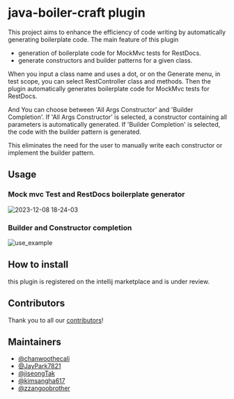 # java-boiler-craft plugin
This project aims to enhance the efficiency of code writing by automatically generating boilerplate code.
The main feature of this plugin

<ul>
    <li>generation of boilerplate code for MockMvc tests for RestDocs.</li>
    <li>generate constructors and builder patterns for a given class.</li>
</ul>

When you input a class name and uses a dot,
or on the Generate menu, in test scope,
you can select RestController class and methods.
Then the plugin automatically generates boilerplate code for MockMvc tests for RestDocs.

And You can choose between 'All Args Constructor' and 'Builder Completion'.
If 'All Args Constructor' is selected, a constructor containing all parameters is automatically generated.
If 'Builder Completion' is selected, the code with the builder pattern is generated.

This eliminates the need for the user to manually write each constructor or implement the builder pattern.

## Usage
### Mock mvc Test and RestDocs boilerplate generator
![2023-12-08 18-24-03](https://github.com/Boiler-Craft/java-boiler-craft/assets/60100532/0fb34607-8e10-42dd-a4eb-805658ecf06f)

### Builder and Constructor completion 
![use_example](https://github.com/Boiler-Craft/java-boiler-craft/assets/98400407/4473c994-f401-4302-a9ba-144d7f970455)

## How to install
this plugin is registered on the intellij marketplace and is under review.

## Contributors
Thank you to all our [contributors](https://github.com/Boiler-Craft/java-boiler-craft/graphs/contributors)!

## Maintainers
- [@chanwoothecali](https://github.com/chanwoothecali)
- [@JayPark7821](https://github.com/JayPark7821)
- [@jiseongTak](https://github.com/jiseongTak)
- [@kimsangha617](https://github.com/kimsangha617)
- [@zzangoobrother](https://github.com/zzangoobrother)
